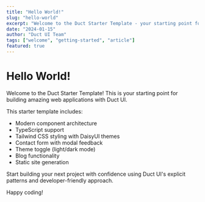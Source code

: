 ```yaml
---
title: "Hello World!"
slug: "hello-world"
excerpt: "Welcome to the Duct Starter Template - your starting point for building amazing web applications."
date: "2024-01-15"
author: "Duct UI Team"
tags: ["welcome", "getting-started", "article"]
featured: true
---
```


# Hello World!

Welcome to the Duct Starter Template! This is your starting point for building amazing web applications with Duct UI.

This starter template includes:

- Modern component architecture
- TypeScript support
- Tailwind CSS styling with DaisyUI themes
- Contact form with modal feedback
- Theme toggle (light/dark mode)
- Blog functionality
- Static site generation

Start building your next project with confidence using Duct UI's explicit patterns and developer-friendly approach.

Happy coding!